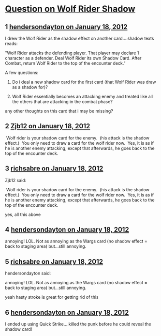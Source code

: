 # [Question on Wolf Rider Shadow](https://community.fantasyflightgames.com/topic/59161-question-on-wolf-rider-shadow/)

## 1 [hendersondayton on January 18, 2012](https://community.fantasyflightgames.com/topic/59161-question-on-wolf-rider-shadow/?do=findComment&comment=581178)

I drew the Wolf Rider as the shadow effect on another card....shadow texts reads:

"Wolf Rider attacks the defending player. That player may declare 1 character as a defender. Deal Wolf Rider its own Shadow Card. After Combat, return Wolf Rider to the top of the encounter deck."

A few questions:

1. Do i deal a new shadow card for the first card (that Wolf Rider was draw as a shadow for)?

2. Wolf Rider essentially becomes an attacking enemy and treated like all the others that are attacking in the combat phase?

any other thoughts on this card that i may be missing?

## 2 [Zjb12 on January 18, 2012](https://community.fantasyflightgames.com/topic/59161-question-on-wolf-rider-shadow/?do=findComment&comment=581183)

 Wolf rider is your shadow card for the enemy.  (his attack is the shadow effect.)  You only need to draw a card for the wolf rider now.  Yes, it is as if he is another enemy attacking, except that afterwards, he goes back to the top of the encounter deck.

## 3 [richsabre on January 18, 2012](https://community.fantasyflightgames.com/topic/59161-question-on-wolf-rider-shadow/?do=findComment&comment=581184)

Zjb12 said:

 Wolf rider is your shadow card for the enemy.  (his attack is the shadow effect.)  You only need to draw a card for the wolf rider now.  Yes, it is as if he is another enemy attacking, except that afterwards, he goes back to the top of the encounter deck.



yes, all this above

## 4 [hendersondayton on January 18, 2012](https://community.fantasyflightgames.com/topic/59161-question-on-wolf-rider-shadow/?do=findComment&comment=581186)

annoying! LOL. Not as annoying as the Wargs card (no shadow effect = back to staging area) but...still annoying.

## 5 [richsabre on January 18, 2012](https://community.fantasyflightgames.com/topic/59161-question-on-wolf-rider-shadow/?do=findComment&comment=581188)

hendersondayton said:

annoying! LOL. Not as annoying as the Wargs card (no shadow effect = back to staging area) but...still annoying.



yeah hasty stroke is great for getting rid of this

## 6 [hendersondayton on January 18, 2012](https://community.fantasyflightgames.com/topic/59161-question-on-wolf-rider-shadow/?do=findComment&comment=581195)

I ended up using Quick Strike....killed the punk before he could reveal the shadow card!

